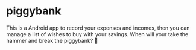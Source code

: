 # piggybank
This is a Android app to record your expenses and incomes, then you can manage a list of wishes to buy with your savings. When will your take the hammer and break the piggybank? 🐷
